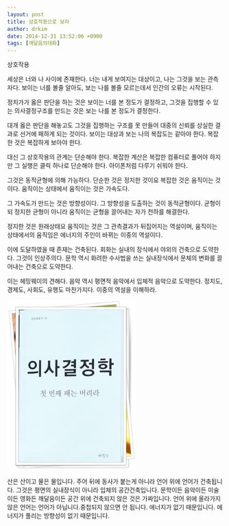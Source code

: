 ```yaml
---
layout: post
title: 상호작용으로 보라
author: drkim
date: 2014-12-31 13:52:06 +0900
tags: [깨달음의대화]
---
```





  상호작용


  



  세상은 너와 나 사이에 존재한다. 너는 내게 보여지는 대상이고, 나는 그것을 보는 관측자다. 보이는 너를 볼줄 알아도, 보는 나를 볼줄 모르는데서 인간의 오류는 시작된다.


  



  정치가가 옳은 판단을 하는 것은 보이는 너를 본 정도가 결정하고, 그것을 집행할 수 있는 의사결정구조를 만드는 것은 보는 나를 본 정도가 결정한다.


  



  대개 옳은 판단을 해놓고도 그것을 집행하는 구조를 못 만들어 대중의 신뢰를 상실한 결과로 선거에 패하게 되는 것이다. 보이는 대상과 보는 나의 복잡도는 같아야 한다. 복잡한 것은 복잡하게 보아야 한다.


  



  대신 그 상호작용의 관계는 단순해야 한다. 복잡한 계산은 복잡한 컴퓨터로 풀어야 하지만 그 실행은 클릭 하나로 단순해야 한다. 아이폰처럼 다루기 쉬워야 한다.


  



  그것은 동적균형에 의해 가능하다. 단순한 것은 정지한 것이요 복잡한 것은 움직이는 것이다. 움직이는 상태에서 움직이는 것은 가속도다.


  



  그 가속도가 만드는 것은 방향성이다. 그 방향성을 도출하는 것이 동적균형이다. 균형이되 정지한 균형이 아니라 움직이는 균형을 끌어내는 자가 천하를 해결한다.


  



  정지한 것은 원래상태요 움직이는 것은 그 관측결과가 뒤집어지는 역설이며, 움직이는 상태에서의 움직임은 에너지의 주인이 바뀌는 이중의 역설이다.


  



  이에 도달하였을 때 존재는 건축된다. 회화는 실내의 장식에서 야외의 건축으로 도약한다. 그것이 인상주의다. 문학 역시 화려한 수사법을 쓰는 실내장식에서 문체의 변화를 끌어내는 건축으로 도약한다.


  



  이는 헤밍웨이의 견해다. 음악 역시 평면적 음악에서 입체적 음악으로 도약한다. 정치도, 경제도, 사회도, 유행도 마찬가지다. 이중의 역설을 이해하라.



  


  ![](/files/attach/images/198/213/551/111.JPG)


  

산은 산이고 물은 물입니다. 주어 뒤에 동사가 붙는게 아니라 언어 위에 언어가 건축됩니다. 그것은 평면의 실내장식이 아니라 입체의 공간건축입니다. 문학이든 음악이든 미술이든 영화든 깨달음이든 공간 위에 건축되지 않은 것은 가짜입니다. 언어 위에 올라가지 않은 언어는 언어가 아닙니다.중첩되지 않으면 안 됩니다. 에너지가 없기 때문입니다. 에너지가 풀리는 방향성이 없기 때문입니다.